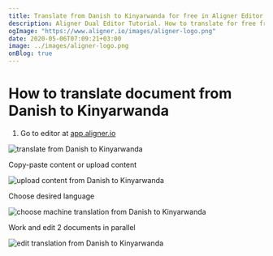 ```yaml
---
title: Translate from Danish to Kinyarwanda for free in Aligner Editor
description: Aligner Dual Editor Tutorial. How to translate for free from Danish to Kinyarwanda. Aligner is multilingual document management platform. 
ogImage: "https://www.aligner.io/images/aligner-logo.png"
date: 2020-05-06T07:09:21+03:00
image: ../images/aligner-logo.png
onBlog: true
---
```


# How to translate document from Danish to Kinyarwanda

1. Go to editor at [app.aligner.io](https://app.aligner.io "Aligner App web page")

![translate from Danish to Kinyarwanda](../aligner-blank-editor.png "translate from Danish to Kinyarwanda")

Copy-paste content or upload content

![upload content from Danish to Kinyarwanda](../aligner-uploaded-document.png "upload content from Danish to Kinyarwanda")

Choose desired language

![choose machine translation from Danish to Kinyarwanda](../aligner-language-dropdown.png "choose machine translation from Danish to Kinyarwanda")

Work and edit 2 documents in parallel

![edit translation from Danish to Kinyarwanda](../aligner-double-sitded-editor.png "edit translation from Danish to Kinyarwanda")

